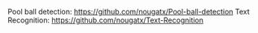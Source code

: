 Pool ball detection: https://github.com/nougatx/Pool-ball-detection
Text Recognition: https://github.com/nougatx/Text-Recognition
